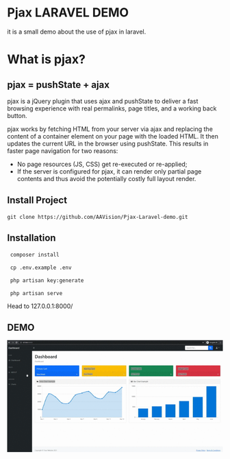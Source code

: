 # Pjax LARAVEL DEMO
it is a small demo about the use of pjax in laravel.


# What is pjax?

## pjax = pushState + ajax

pjax is a jQuery plugin that uses ajax and pushState to deliver a fast browsing experience with real permalinks, page titles, and a working back button.

pjax works by fetching HTML from your server via ajax and replacing the content
of a container element on your page with the loaded HTML. It then updates the
current URL in the browser using pushState. This results in faster page
navigation for two reasons:

* No page resources (JS, CSS) get re-executed or re-applied;
* If the server is configured for pjax, it can render only partial page
  contents and thus avoid the potentially costly full layout render.

## Install Project


```
git clone https://github.com/AAVision/Pjax-Laravel-demo.git
```

## Installation


```
 composer install
```

```
 cp .env.example .env
```

```
 php artisan key:generate
```

```
 php artisan serve
```

Head to 127.0.0.1:8000/



## DEMO
![alt text](https://github.com/AAVision/Pjax-Laravel-demo/blob/master/demo.gif?raw=true)

